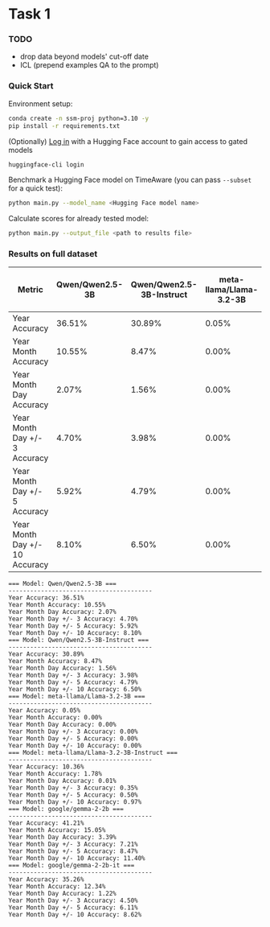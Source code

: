 # Task 1

### TODO
- drop data beyond models' cut-off date
- ICL (prepend examples QA to the prompt)

### Quick Start
Environment setup:
```sh
conda create -n ssm-proj python=3.10 -y
pip install -r requirements.txt
```

(Optionally) [Log in](https://huggingface.co/docs/huggingface_hub/en/guides/cli#huggingface-cli-login) with a Hugging Face account to gain access to gated models
```sh
huggingface-cli login
```

Benchmark a Hugging Face model on TimeAware (you can pass `--subset` for a quick test):

```bash
python main.py --model_name <Hugging Face model name>
```

Calculate scores for already tested model:

```bash
python main.py --output_file <path to results file>
```

### Results on full dataset
| Metric                          | Qwen/Qwen2.5-3B | Qwen/Qwen2.5-3B-Instruct | meta-llama/Llama-3.2-3B | meta-llama/Llama-3.2-3B-Instruct | google/gemma-2-2b | google/gemma-2-2b-it |
|---------------------------------|------------------|---------------------------|--------------------------|----------------------------------|--------------------|------------------------|
| Year Accuracy                   | 36.51%           | 30.89%                    | 0.05%                    | 10.36%                           | 41.21%             | 35.26%                 |
| Year Month Accuracy             | 10.55%           | 8.47%                     | 0.00%                    | 1.78%                            | 15.05%             | 12.34%                 |
| Year Month Day Accuracy         | 2.07%            | 1.56%                     | 0.00%                    | 0.01%                            | 3.39%              | 1.22%                  |
| Year Month Day +/- 3 Accuracy  | 4.70%            | 3.98%                     | 0.00%                    | 0.35%                            | 7.21%              | 4.50%                  |
| Year Month Day +/- 5 Accuracy  | 5.92%            | 4.79%                     | 0.00%                    | 0.50%                            | 8.47%              | 6.11%                  |
| Year Month Day +/- 10 Accuracy | 8.10%            | 6.50%                     | 0.00%                    | 0.97%                            | 11.40%             | 8.62%                  |

```
=== Model: Qwen/Qwen2.5-3B ===
----------------------------------------
Year Accuracy: 36.51%
Year Month Accuracy: 10.55%
Year Month Day Accuracy: 2.07%
Year Month Day +/- 3 Accuracy: 4.70%
Year Month Day +/- 5 Accuracy: 5.92%
Year Month Day +/- 10 Accuracy: 8.10%
=== Model: Qwen/Qwen2.5-3B-Instruct ===
----------------------------------------
Year Accuracy: 30.89%
Year Month Accuracy: 8.47%
Year Month Day Accuracy: 1.56%
Year Month Day +/- 3 Accuracy: 3.98%
Year Month Day +/- 5 Accuracy: 4.79%
Year Month Day +/- 10 Accuracy: 6.50%
=== Model: meta-llama/Llama-3.2-3B ===
----------------------------------------
Year Accuracy: 0.05%
Year Month Accuracy: 0.00%
Year Month Day Accuracy: 0.00%
Year Month Day +/- 3 Accuracy: 0.00%
Year Month Day +/- 5 Accuracy: 0.00%
Year Month Day +/- 10 Accuracy: 0.00%
=== Model: meta-llama/Llama-3.2-3B-Instruct ===
----------------------------------------
Year Accuracy: 10.36%
Year Month Accuracy: 1.78%
Year Month Day Accuracy: 0.01%
Year Month Day +/- 3 Accuracy: 0.35%
Year Month Day +/- 5 Accuracy: 0.50%
Year Month Day +/- 10 Accuracy: 0.97%
=== Model: google/gemma-2-2b ===
----------------------------------------
Year Accuracy: 41.21%
Year Month Accuracy: 15.05%
Year Month Day Accuracy: 3.39%
Year Month Day +/- 3 Accuracy: 7.21%
Year Month Day +/- 5 Accuracy: 8.47%
Year Month Day +/- 10 Accuracy: 11.40%
=== Model: google/gemma-2-2b-it ===
----------------------------------------
Year Accuracy: 35.26%
Year Month Accuracy: 12.34%
Year Month Day Accuracy: 1.22%
Year Month Day +/- 3 Accuracy: 4.50%
Year Month Day +/- 5 Accuracy: 6.11%
Year Month Day +/- 10 Accuracy: 8.62%
```

